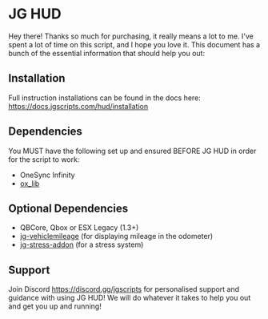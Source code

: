 # JG HUD

Hey there! Thanks so much for purchasing, it really means a lot to me. I've spent a lot of time on this script, and I hope you love it. This document has a bunch of the essential information that should help you out:

## Installation

Full instruction installations can be found in the docs here: https://docs.jgscripts.com/hud/installation

## Dependencies

You MUST have the following set up and ensured BEFORE JG HUD in order for the script to work:

- OneSync Infinity
- [ox_lib](https://github.com/overextended/ox_lib/releases)

## Optional Dependencies

- QBCore, Qbox or ESX Legacy (1.3+)
- [jg-vehiclemileage](https://github.com/jgscripts/jg-vehiclemileage/releases) (for displaying mileage in the odometer)
- [jg-stress-addon](https://github.com/jgscripts/jg-stress-addon) (for a stress system)

## Support

Join Discord https://discord.gg/jgscripts for personalised support and guidance with using JG HUD! We will do whatever it takes to help you out and get you up and running!
